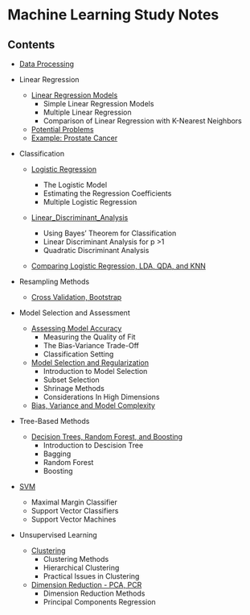 # Machine Learning Study Notes


## Contents

- [Data Processing](https://github.com/nancyyanyu/machine_learning_study_notes/blob/master/0.Data_Processing/Data_Processing.ipynb)

- Linear Regression
  - [Linear Regression Models](https://github.com/nancyyanyu/machine_learning_study_notes/blob/master/1.Linear%20Regression/ML-Linear_Regression_Models/ML-Linear_Regression_Models.md)
    - Simple Linear Regression Models
    - Multiple Linear Regression
    - Comparison of Linear Regression with K-Nearest Neighbors
  - [Potential Problems](https://github.com/nancyyanyu/machine_learning_study_notes/blob/master/1.Linear%20Regression/ML-Potential_Problems/ML-Potential_Problems.md)
  - [Example: Prostate Cancer](https://github.com/nancyyanyu/machine_learning_study_notes/blob/master/1.Linear%20Regression/ML-Example-Prostate%20Cancer/ML-Example-Prostate%20Cancer.md)

- Classification
  - [Logistic Regression](https://github.com/nancyyanyu/machine_learning_study_notes/blob/master/2.Classification/ML-Logistic_Regression/ML-Logistic_Regression.md)
    - The Logistic Model
    - Estimating the Regression Coefficients
    - Multiple Logistic Regression
  - [Linear_Discriminant_Analysis](https://github.com/nancyyanyu/machine_learning_study_notes/blob/master/2.Classification/ML-Linear_Discriminant_Analysis/ML-Linear_Discriminant_Analysis.md)
    - Using Bayes’ Theorem for Classification
    - Linear Discriminant Analysis for p >1
    - Quadratic Discriminant Analysis
    
  - [Comparing Logistic Regression, LDA, QDA, and KNN](https://github.com/nancyyanyu/machine_learning_study_notes/blob/master/2.Classification/ML-Comparing%20Logistic%20Regression%2C%20LDA%2C%20QDA%2C%20and%20KNN/ML-Comparing%20Logistic%20Regression%2C%20LDA%2C%20QDA%2C%20and%20KNN.md)
  
- Resampling Methods
  - [Cross Validation, Bootstrap](https://github.com/nancyyanyu/machine_learning_study_notes/blob/master/4.Resampling_Methods/ML-Resampling%20Methods%20-%20Cross%20Validation%2C%20Bootstrap/ML-Resampling%20Methods%20-%20Cross%20Validation%2C%20Bootstrap.md)
  
- Model Selection and Assessment
  - [Assessing Model Accuracy](https://github.com/nancyyanyu/machine_learning_study_notes/blob/master/3.Model_Assessment/ML-Assessing%20Model%20Accuracy/ML-Assessing%20Model%20Accuracy.md)
    - Measuring the Quality of Fit
    - The Bias-Variance Trade-Off
    - Classification Setting
  - [Model Selection and Regularization](https://github.com/nancyyanyu/machine_learning_study_notes/blob/master/3.Model_Assessment/ML-Model%20Selection/ML-Model%20Selection.md)
    - Introduction to Model Selection
    - Subset Selection
    - Shrinage Methods
    - Considerations In High Dimensions
  - [Bias, Variance and Model Complexity](https://github.com/nancyyanyu/machine_learning_study_notes/blob/master/3.Model_Assessment/ML-Bias%2C%20Variance/ML-Bias%2C%20Variance.md)
  
- Tree-Based Methods
  - [Decision Trees, Random Forest, and Boosting](https://github.com/nancyyanyu/machine_learning_study_notes/blob/master/6.Tree_Based_Models/ML-Decision%20Trees%2C%20Random%20Forest%2C%20and%20Boosting/ML-Decision%20Trees%2C%20Random%20Forest%2C%20and%20Boosting.md)
    - Introduction to Descision Tree
    - Bagging
    - Random Forest
    - Boosting
    
- [SVM](https://github.com/nancyyanyu/machine_learning_study_notes/blob/master/7.SVM/ML-SVM/ML-SVM.md)
    - Maximal Margin Classifier
    - Support Vector Classifiers
    - Support Vector Machines
    
- Unsupervised Learning
  - [Clustering](https://github.com/nancyyanyu/machine_learning_study_notes/blob/master/8.Unsupervised_Learning/ML-Clustering/ML-Clustering.md)
    - Clustering Methods
    - Hierarchical Clustering
    - Practical Issues in Clustering
  - [Dimension Reduction - PCA, PCR](https://github.com/nancyyanyu/machine_learning_study_notes/blob/master/8.Unsupervised_Learning/ML-Dimension_Reduction-PCA/ML-Dimension_Reduction-PCA.md)
    - Dimension Reduction Methods
    - Principal Components Regression
    
